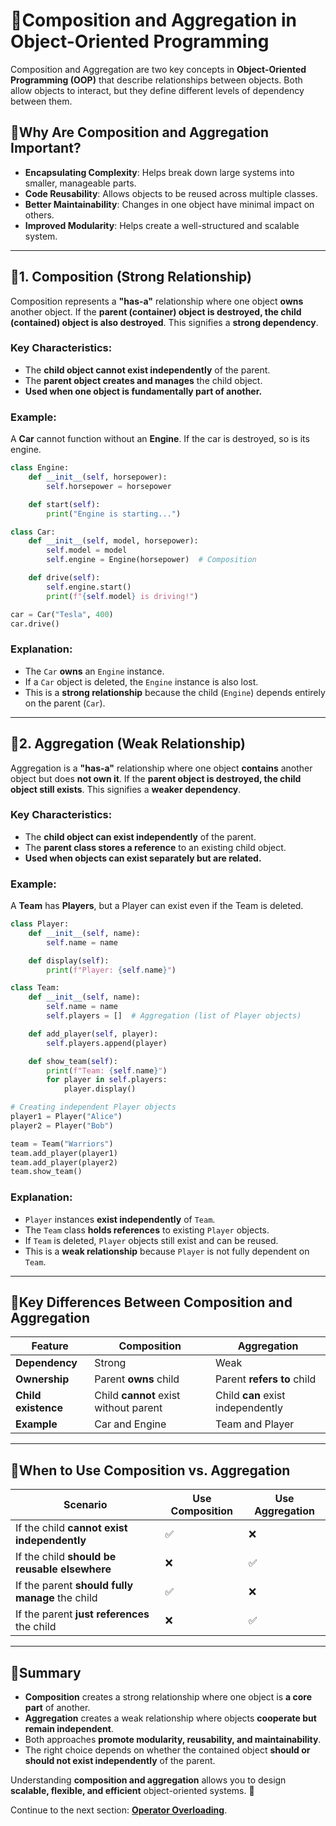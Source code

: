 # 🔹Composition and Aggregation in Object-Oriented Programming

Composition and Aggregation are two key concepts in **Object-Oriented Programming (OOP)** that describe relationships between objects. Both allow objects to interact, but they define different levels of dependency between them.

## 🔹Why Are Composition and Aggregation Important?
- **Encapsulating Complexity**: Helps break down large systems into smaller, manageable parts.
- **Code Reusability**: Allows objects to be reused across multiple classes.
- **Better Maintainability**: Changes in one object have minimal impact on others.
- **Improved Modularity**: Helps create a well-structured and scalable system.

---

## 🔹1. Composition (Strong Relationship)
Composition represents a **"has-a"** relationship where one object **owns** another object. If the **parent (container) object is destroyed, the child (contained) object is also destroyed**. This signifies a **strong dependency**.

### Key Characteristics:
- The **child object cannot exist independently** of the parent.
- The **parent object creates and manages** the child object.
- **Used when one object is fundamentally part of another.**

### Example:
A **Car** cannot function without an **Engine**. If the car is destroyed, so is its engine.

```python
class Engine:
    def __init__(self, horsepower):
        self.horsepower = horsepower

    def start(self):
        print("Engine is starting...")

class Car:
    def __init__(self, model, horsepower):
        self.model = model
        self.engine = Engine(horsepower)  # Composition

    def drive(self):
        self.engine.start()
        print(f"{self.model} is driving!")

car = Car("Tesla", 400)
car.drive()
```

### Explanation:
- The `Car` **owns** an `Engine` instance.
- If a `Car` object is deleted, the `Engine` instance is also lost.
- This is a **strong relationship** because the child (`Engine`) depends entirely on the parent (`Car`).

---

## 🔹2. Aggregation (Weak Relationship)
Aggregation is a **"has-a"** relationship where one object **contains** another object but does **not own it**. If the **parent object is destroyed, the child object still exists**. This signifies a **weaker dependency**.

### Key Characteristics:
- The **child object can exist independently** of the parent.
- The **parent class stores a reference** to an existing child object.
- **Used when objects can exist separately but are related.**

### Example:
A **Team** has **Players**, but a Player can exist even if the Team is deleted.

```python
class Player:
    def __init__(self, name):
        self.name = name

    def display(self):
        print(f"Player: {self.name}")

class Team:
    def __init__(self, name):
        self.name = name
        self.players = []  # Aggregation (list of Player objects)

    def add_player(self, player):
        self.players.append(player)

    def show_team(self):
        print(f"Team: {self.name}")
        for player in self.players:
            player.display()

# Creating independent Player objects
player1 = Player("Alice")
player2 = Player("Bob")

team = Team("Warriors")
team.add_player(player1)
team.add_player(player2)
team.show_team()
```

### Explanation:
- `Player` instances **exist independently** of `Team`.
- The `Team` class **holds references** to existing `Player` objects.
- If `Team` is deleted, `Player` objects still exist and can be reused.
- This is a **weak relationship** because `Player` is not fully dependent on `Team`.

---

## 🔹Key Differences Between Composition and Aggregation
| Feature | Composition | Aggregation |
|---------|------------|------------|
| **Dependency** | Strong | Weak |
| **Ownership** | Parent **owns** child | Parent **refers to** child |
| **Child existence** | Child **cannot** exist without parent | Child **can** exist independently |
| **Example** | Car and Engine | Team and Player |

---

## 🔹When to Use Composition vs. Aggregation
| Scenario | Use Composition | Use Aggregation |
|----------|----------------|----------------|
| If the child **cannot exist independently** | ✅ | ❌ |
| If the child **should be reusable elsewhere** | ❌ | ✅ |
| If the parent **should fully manage** the child | ✅ | ❌ |
| If the parent **just references** the child | ❌ | ✅ |

---

## 🔹Summary
- **Composition** creates a strong relationship where one object is **a core part** of another.
- **Aggregation** creates a weak relationship where objects **cooperate but remain independent**.
- Both approaches **promote modularity, reusability, and maintainability**.
- The right choice depends on whether the contained object **should or should not exist independently** of the parent.

Understanding **composition and aggregation** allows you to design **scalable, flexible, and efficient** object-oriented systems. 🚀

Continue to the next section: **[Operator Overloading](10_operator-overloading.md)**.
